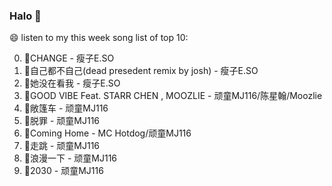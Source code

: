 

### Halo 👋

😄 listen to my this week song list of top 10:

0. 🌈CHANGE - 瘦子E.SO
1. 🌈自己都不自己(dead presedent remix by josh) - 瘦子E.SO
2. 🌈她没在看我 - 瘦子E.SO
3. 🌈GOOD VIBE Feat. STARR CHEN , MOOZLIE - 顽童MJ116/陈星翰/Moozlie
4. 🌈敞篷车 - 顽童MJ116
5. 🌈脱罪 - 顽童MJ116
6. 🌈Coming Home - MC Hotdog/顽童MJ116
7. 🌈走跳 - 顽童MJ116
8. 🌈浪漫一下 - 顽童MJ116
9. 🌈2030 - 顽童MJ116

